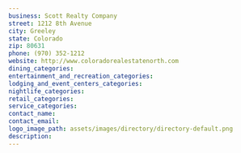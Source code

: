 ```yaml
---
business: Scott Realty Company
street: 1212 8th Avenue
city: Greeley
state: Colorado
zip: 80631
phone: (970) 352-1212
website: http://www.coloradorealestatenorth.com
dining_categories: 
entertainment_and_recreation_categories: 
lodging_and_event_centers_categories: 
nightlife_categories: 
retail_categories: 
service_categories: 
contact_name: 
contact_email: 
logo_image_path: assets/images/directory/directory-default.png
description: 
---
```

